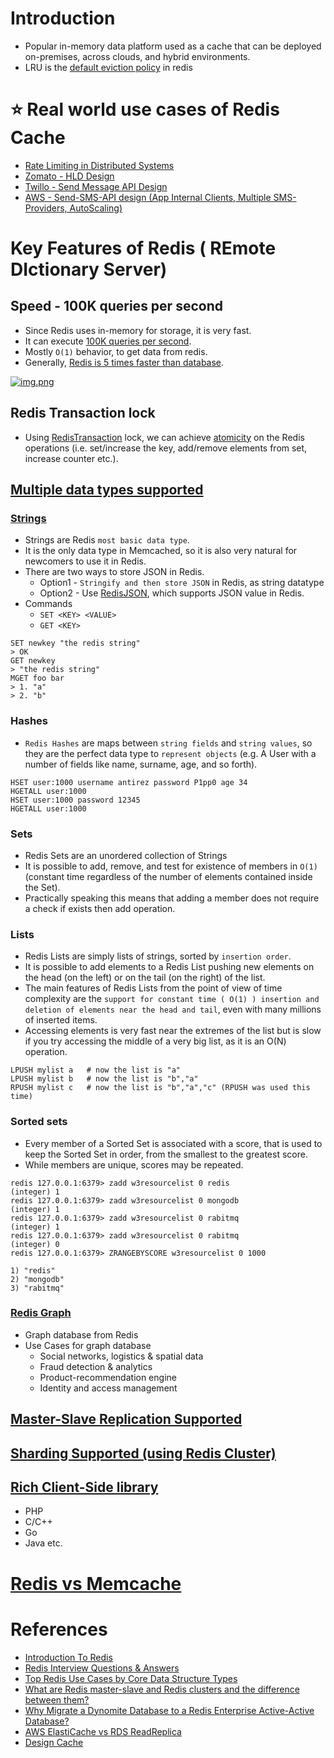 
# Introduction
- Popular in-memory data platform used as a cache that can be deployed on-premises, across clouds, and hybrid environments.
- LRU is the [default eviction policy](https://docs.redis.com/latest/rs/databases/configure/eviction-policy/) in redis

# :star: Real world use cases of Redis Cache
- [Rate Limiting in Distributed Systems](../../../../3_HLDDesignProblems/RateLimiterAPI/README.md)
- [Zomato - HLD Design](../../../../3_HLDDesignProblems/ZomatoDesign)
- [Twillo - Send Message API Design](../../../../3_HLDDesignProblems/TwilloSendMessageAPI)
- [AWS - Send-SMS-API design (App Internal Clients, Multiple SMS-Providers, AutoScaling)](../../../../3_HLDDesignProblems/NotificationSystem)

# Key Features of Redis ( REmote DIctionary Server)

## Speed - 100K queries per second
- Since Redis uses in-memory for storage, it is very fast.
- It can execute [100K queries per second](https://docs.google.com/spreadsheets/d/15vApko2QrmZmv5qTEIyU_IAWvgY3MD23TR3TuLUiPc8/edit#gid=227251411).
- Mostly `O(1)` behavior, to get data from redis.
- Generally, [Redis is 5 times faster than database](../../../SystemEstimationTips.md#latency-comparison-numbers).

[![img.png](https://pbs.twimg.com/media/FMx3JZRUYAIWWKq?format=jpg&name=4096x4096)](https://www.youtube.com/watch?v=5TRFpFBccQM)

## Redis Transaction lock
- Using [RedisTransaction](https://redis.io/docs/reference/patterns/distributed-locks/) lock, we can achieve [atomicity](../../../0_SystemGlossaries/Atomicity.md) on the Redis operations (i.e. set/increase the key, add/remove elements from set, increase counter etc.).

## [Multiple data types supported](https://redis.io/docs/manual/data-types/)

### [Strings](https://www.w3resource.com/redis/redis-data-types.php)
- Strings are Redis `most basic data type`.
- It is the only data type in Memcached, so it is also very natural for newcomers to use it in Redis.
- There are two ways to store JSON in Redis.
  - Option1 - `Stringify and then store JSON` in Redis, as string datatype
  - Option2 - Use [RedisJSON](https://redis.io/docs/stack/json/), which supports JSON value in Redis.
- Commands
  - `SET <KEY> <VALUE>`
  - `GET <KEY>`

```
SET newkey "the redis string"
> OK
GET newkey
> "the redis string"
MGET foo bar
> 1. "a"
> 2. "b"
```

### Hashes
- `Redis Hashes` are maps between `string fields` and `string values`, so they are the perfect data type to `represent objects` (e.g. A User with a number of fields like name, surname, age, and so forth).
```
HSET user:1000 username antirez password P1pp0 age 34
HGETALL user:1000
HSET user:1000 password 12345
HGETALL user:1000
```

### Sets
- Redis Sets are an unordered collection of Strings
- It is possible to add, remove, and test for existence of members in `O(1)` (constant time regardless of the number of elements contained inside the Set).
- Practically speaking this means that adding a member does not require a check if exists then add operation.

### Lists
- Redis Lists are simply lists of strings, sorted by `insertion order`.
- It is possible to add elements to a Redis List pushing new elements on the head (on the left) or on the tail (on the right) of the list.
- The main features of Redis Lists from the point of view of time complexity are the `support for constant time ( O(1) ) insertion and deletion of elements near the head and tail`, even with many millions of inserted items.
- Accessing elements is very fast near the extremes of the list but is slow if you try accessing the middle of a very big list, as it is an O(N) operation.

```
LPUSH mylist a   # now the list is "a"
LPUSH mylist b   # now the list is "b","a"
RPUSH mylist c   # now the list is "b","a","c" (RPUSH was used this time)
```

### Sorted sets
- Every member of a Sorted Set is associated with a score, that is used to keep the Sorted Set in order, from the smallest to the greatest score. 
- While members are unique, scores may be repeated.

```
redis 127.0.0.1:6379> zadd w3resourcelist 0 redis
(integer) 1
redis 127.0.0.1:6379> zadd w3resourcelist 0 mongodb
(integer) 1
redis 127.0.0.1:6379> zadd w3resourcelist 0 rabitmq
(integer) 1
redis 127.0.0.1:6379> zadd w3resourcelist 0 rabitmq
(integer) 0
redis 127.0.0.1:6379> ZRANGEBYSCORE w3resourcelist 0 1000

1) "redis"
2) "mongodb"
3) "rabitmq"
```

### [Redis Graph](https://redis.com/nosql/graph-databases/)
- Graph database from Redis
- Use Cases for graph database
  - Social networks, logistics & spatial data
  - Fraud detection & analytics
  - Product-recommendation engine
  - Identity and access management

## [Master-Slave Replication Supported](RedisMasterSlaveReplication.md)

## [Sharding Supported (using Redis Cluster)](RedisCluster.md)

## [Rich Client-Side library](https://redis.io/docs/libraries/)
- PHP
- C/C++
- Go
- Java etc.

# [Redis vs Memcache](RedisVsMemCache.md)

# References
- [Introduction To Redis](https://www.slideshare.net/dvirsky/introduction-to-redis)
- [Redis Interview Questions & Answers](https://www.javatpoint.com/redis-interview-questions-and-answers)
- [Top Redis Use Cases by Core Data Structure Types](https://scalegrid.io/blog/top-redis-use-cases-by-core-data-structure-types/)
- [What are Redis master-slave and Redis clusters and the difference between them?](https://www.learnsteps.com/what-are-redis-master-slave-and-redis-clusters-and-the-difference-between-them/)
- [Why Migrate a Dynomite Database to a Redis Enterprise Active-Active Database?](https://redis.com/blog/why-migrate-dynomite-database-to-redis-enterprise-active-active-database/)
- [AWS ElastiCache vs RDS ReadReplica](https://stackoverflow.com/questions/24728634/aws-elasticache-vs-rds-readreplica)
- [Design Cache](https://www.interviewbit.com/problems/design-cache/)
